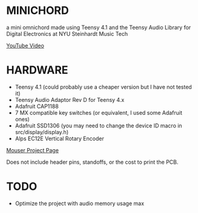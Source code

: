 # MINICHORD
 a mini omnichord made using Teensy 4.1 and the Teensy Audio Library for Digital Electronics at NYU Steinhardt Music Tech

 [YouTube Video](https://www.youtube.com/watch?v=LYFFMY3H_Zw)

# HARDWARE
 - Teensy 4.1 (could probably use a cheaper version but I have not tested it)
 - Teensy Audio Adaptor Rev D for Teensy 4.x
 - Adafruit CAP1188 
 - 7 MX compatible key switches (or equivalent, I used some Adafruit ones)
 - Adafruit SSD1306 (you may need to change the device ID macro in src/display/display.h)
 - Alps EC12E Vertical Rotary Encoder

[Mouser Project Page](https://www.mouser.com/ProjectManager/ProjectDetail.aspx?AccessID=75f0d25f79)

Does not include header pins, standoffs, or the cost to print the PCB. 

# TODO
 - Optimize the project with audio memory usage max
